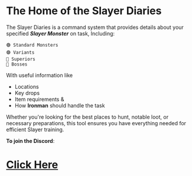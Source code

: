 # The Home of the __**Slayer Diaries**__

The Slayer Diaries is a command system that provides details about your specified ***Slayer Monster*** on task, 
Including:
```
🟢 Standard Monsters
🟣 Variants
🔺 Superiors
👑 Bosses
```
With useful information like 
- Locations 
- Key drops
- Item requirements
&
- How **Ironman** should handle the task

Whether you're looking for the best places to hunt, notable loot, or necessary preparations, this tool ensures you have everything needed for efficient Slayer training.

__**To join the Discord**__:
# [Click Here](https://discord.gg/maA2frTzUH)
